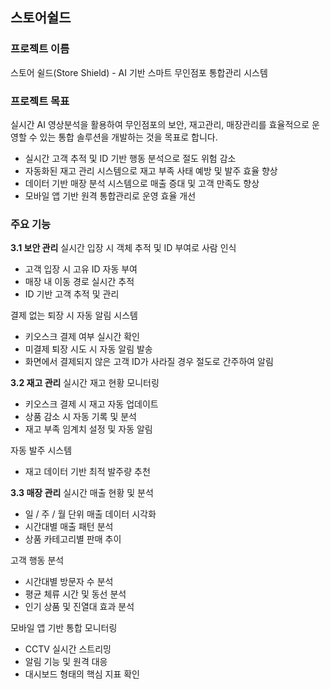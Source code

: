 ## 스토어쉴드

### 프로젝트 이름
스토어 쉴드(Store Shield) - AI 기반 스마트 무인점포 통합관리 시스템

### 프로젝트 목표
실시간 AI 영상분석을 활용하여 무인점포의 보안, 재고관리, 매장관리를 효율적으로 운영할 수 있는 통합 솔루션을 개발하는 것을 목표로 합니다.
- 실시간 고객 추적 및 ID 기반 행동 분석으로 절도 위험 감소
- 자동화된 재고 관리 시스템으로 재고 부족 사태 예방 및 발주 효율 향상
- 데이터 기반 매장 분석 시스템으로 매출 증대 및 고객 만족도 향상
- 모바일 앱 기반 원격 통합관리로 운영 효율 개선


### 주요 기능

**3.1 보안 관리**
실시간 입장 시 객체 추적 및 ID 부여로 사람 인식
- 고객 입장 시 고유 ID 자동 부여
- 매장 내 이동 경로 실시간 추적
- ID 기반 고객 추적 및 관리

결제 없는 퇴장 시 자동 알림 시스템
- 키오스크 결제 여부 실시간 확인
- 미결제 퇴장 시도 시 자동 알림 발송
- 화면에서 결제되지 않은 고객 ID가 사라질 경우 절도로 간주하여 알림


**3.2 재고 관리**
실시간 재고 현황 모니터링
- 키오스크 결제 시 재고 자동 업데이트
- 상품 감소 시 자동 기록 및 분석
- 재고 부족 임계치 설정 및 자동 알림

자동 발주 시스템
- 재고 데이터 기반 최적 발주량 추천


**3.3 매장 관리**
실시간 매출 현황 및 분석
- 일 / 주 / 월 단위 매출 데이터 시각화
- 시간대별 매출 패턴 분석
- 상품 카테고리별 판매 추이

고객 행동 분석
- 시간대별 방문자 수 분석
- 평균 체류 시간 및 동선 분석
- 인기 상품 및 진열대 효과 분석

모바일 앱 기반 통합 모니터링
- CCTV 실시간 스트리밍
- 알림 기능 및 원격 대응
- 대시보드 형태의 핵심 지표 확인
